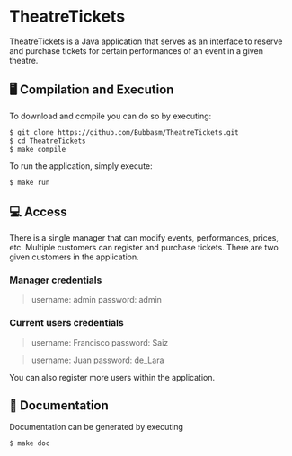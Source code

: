 # TheatreTickets

TheatreTickets is a Java application that serves as an interface to reserve and purchase tickets for certain performances of an event in a given theatre. 

## 🖥️ Compilation and Execution
To download and compile you can do so by executing:
```sh
$ git clone https://github.com/Bubbasm/TheatreTickets.git
$ cd TheatreTickets
$ make compile
```

To run the application, simply execute:
```sh
$ make run
```

## 💻 Access
There is a single manager that can modify events, performances, prices, etc.
Multiple customers can register and purchase tickets. There are two given customers in the application.

### Manager credentials
> username: admin
> password: admin

### Current users credentials
> username: Francisco
> password: Saiz

> username: Juan
> password: de_Lara

You can also register more users within the application.

## 📖 Documentation

Documentation can be generated by executing
```sh
$ make doc
```
